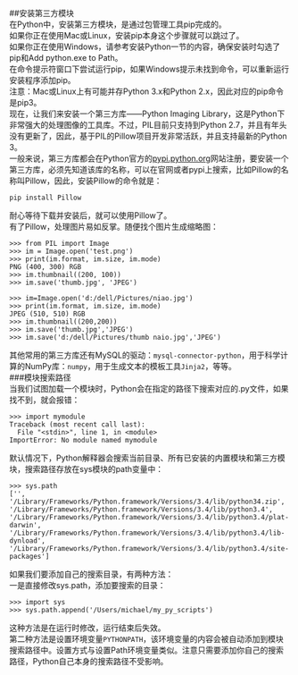 ##安装第三方模块  
在Python中，安装第三方模块，是通过包管理工具pip完成的。  
如果你正在使用Mac或Linux，安装pip本身这个步骤就可以跳过了。  
如果你正在使用Windows，请参考安装Python一节的内容，确保安装时勾选了pip和Add python.exe to Path。  
在命令提示符窗口下尝试运行pip，如果Windows提示未找到命令，可以重新运行安装程序添加pip。  
注意：Mac或Linux上有可能并存Python 3.x和Python 2.x，因此对应的pip命令是pip3。  
现在，让我们来安装一个第三方库——Python Imaging Library，这是Python下非常强大的处理图像的工具库。不过，PIL目前只支持到Python 2.7，并且有年头没有更新了，因此，基于PIL的Pillow项目开发非常活跃，并且支持最新的Python 3。  
一般来说，第三方库都会在Python官方的[pypi.python.org](https://pypi.python.org/pypi "pypi.python.org")网站注册，要安装一个第三方库，必须先知道该库的名称，可以在官网或者pypi上搜索，比如Pillow的名称叫Pillow，因此，安装Pillow的命令就是：  

	pip install Pillow
耐心等待下载并安装后，就可以使用Pillow了。  
有了Pillow，处理图片易如反掌。随便找个图片生成缩略图：

	>>> from PIL import Image
	>>> im = Image.open('test.png')
	>>> print(im.format, im.size, im.mode)
	PNG (400, 300) RGB
	>>> im.thumbnail((200, 100))
	>>> im.save('thumb.jpg', 'JPEG')  

	>>> im=Image.open('d:/dell/Pictures/niao.jpg')
	>>> print(im.format, im.size, im.mode)
	JPEG (510, 510) RGB
	>>> im.thumbnail((200,200))
	>>> im.save('thumb.jpg','JPEG')
	>>> im.save('d:/dell/Pictures/thumb naio.jpg','JPEG')  
其他常用的第三方库还有MySQL的驱动：`mysql-connector-python`，用于科学计算的NumPy库：`numpy`，用于生成文本的模板工具`Jinja2`，等等。  
###模块搜索路径  
当我们试图加载一个模块时，Python会在指定的路径下搜索对应的.py文件，如果找不到，就会报错：

	>>> import mymodule
	Traceback (most recent call last):
	  File "<stdin>", line 1, in <module>
	ImportError: No module named mymodule  
默认情况下，Python解释器会搜索当前目录、所有已安装的内置模块和第三方模块，搜索路径存放在sys模块的path变量中：

	>>> sys.path
	['', '/Library/Frameworks/Python.framework/Versions/3.4/lib/python34.zip', 		
	'/Library/Frameworks/Python.framework/Versions/3.4/lib/python3.4', 	
	'/Library/Frameworks/Python.framework/Versions/3.4/lib/python3.4/plat-darwin', 
	'/Library/Frameworks/Python.framework/Versions/3.4/lib/python3.4/lib-dynload', 
	'/Library/Frameworks/Python.framework/Versions/3.4/lib/python3.4/site-packages']  
如果我们要添加自己的搜索目录，有两种方法：  
一是直接修改sys.path，添加要搜索的目录：  

	>>> import sys
	>>> sys.path.append('/Users/michael/my_py_scripts')  
这种方法是在运行时修改，运行结束后失效。  
第二种方法是设置环境变量`PYTHONPATH`，该环境变量的内容会被自动添加到模块搜索路径中。设置方式与设置Path环境变量类似。注意只需要添加你自己的搜索路径，Python自己本身的搜索路径不受影响。  
